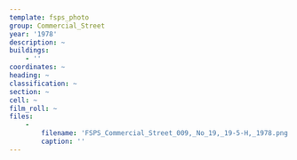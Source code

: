 ```yaml
---
template: fsps_photo
group: Commercial_Street
year: '1978'
description: ~
buildings:
    - ''
coordinates: ~
heading: ~
classification: ~
section: ~
cell: ~
film_roll: ~
files:
    -
        filename: 'FSPS_Commercial_Street_009,_No_19,_19-5-H,_1978.png'
        caption: ''
---
```

